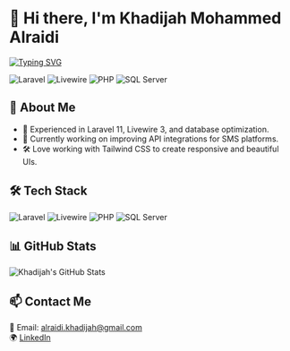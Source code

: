 # 👋 Hi there, I'm Khadijah Mohammed Alraidi
[![Typing SVG](https://readme-typing-svg.herokuapp.com?size=22&width=600&lines=Full+Stack+Web+Developer;Passionate+About+Coding;Laravel+%7C+Livewire+%7C+Tailwind+CSS)](https://git.io/typing-svg)

![Laravel](https://img.shields.io/badge/Laravel-F55247?style=flat&logo=laravel&logoColor=white)
![Livewire](https://img.shields.io/badge/Livewire-4A4A4A?style=flat&logo=laravel&logoColor=white)
![PHP](https://img.shields.io/badge/PHP-777BB4?style=flat&logo=php&logoColor=white)
![SQL Server](https://img.shields.io/badge/SQL%20Server-CC2927?style=flat&logo=microsoft-sql-server&logoColor=white)


## 🌟 About Me
- 🚀 Experienced in Laravel 11, Livewire 3, and database optimization.
- 🎯 Currently working on improving API integrations for SMS platforms.
- 🛠️ Love working with Tailwind CSS to create responsive and beautiful UIs.

## 🛠 Tech Stack
![Laravel](https://img.shields.io/badge/Laravel-F55247?style=flat&logo=laravel&logoColor=white)
![Livewire](https://img.shields.io/badge/Livewire-4A4A4A?style=flat&logo=laravel&logoColor=white)
![PHP](https://img.shields.io/badge/PHP-777BB4?style=flat&logo=php&logoColor=white)
![SQL Server](https://img.shields.io/badge/SQL%20Server-CC2927?style=flat&logo=microsoft-sql-server&logoColor=white)

## 📊 GitHub Stats
![Khadijah's GitHub Stats](https://github-readme-stats.vercel.app/api?username=KhadijahAl-raidi&show_icons=true&theme=tokyonight)

## 📫 Contact Me
📧 Email: alraidi.khadijah@gmail.com  
🌍 [LinkedIn](https://www.linkedin.com/in/YOUR_LINKEDIN/) 


